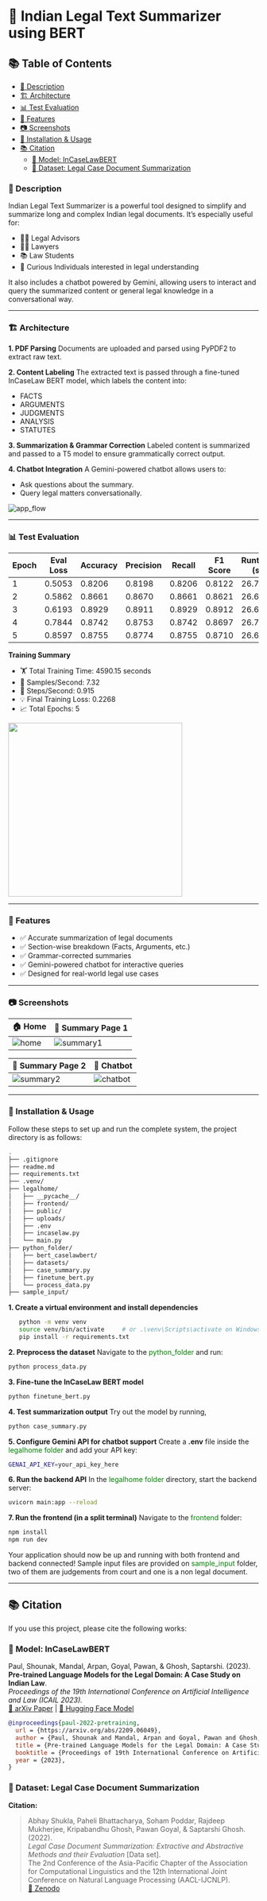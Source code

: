 # 🧾 Indian Legal Text Summarizer using BERT

## 📚 Table of Contents

- [📌 Description](#-description)
- [🏗️ Architecture](#️-architecture)
- [📊 Test Evaluation](#-test-evaluation)
- [💬 Features](#-features)
- [📷 Screenshots](#-screenshots)
- [🚀 Installation & Usage](#-installation--usage)
- [📚 Citation](#-citation)
  - [🧠 Model: InCaseLawBERT](#-model-incaselawbert)
  - [📂 Dataset: Legal Case Document Summarization](#-dataset-legal-case-document-summarization)

### 📌 Description

Indian Legal Text Summarizer is a powerful tool designed to simplify and summarize long and complex Indian legal documents. It’s especially useful for:

- 🧑‍⚖️ Legal Advisors
- 👨‍💼 Lawyers
- 📚 Law Students
- 🧠 Curious Individuals interested in legal understanding

It also includes a chatbot powered by Gemini, allowing users to interact and query the summarized content or general legal knowledge in a conversational way.

---

### 🏗️ Architecture

**1. PDF Parsing**
Documents are uploaded and parsed using PyPDF2 to extract raw text.

**2. Content Labeling**
The extracted text is passed through a fine-tuned InCaseLaw BERT model, which labels the content into:

- FACTS
- ARGUMENTS
- JUDGMENTS
- ANALYSIS
- STATUTES

**3. Summarization & Grammar Correction**
Labeled content is summarized and passed to a T5 model to ensure grammatically correct output.

**4. Chatbot Integration**
A Gemini-powered chatbot allows users to:

- Ask questions about the summary.
- Query legal matters conversationally.

![app_flow](https://github.com/user-attachments/assets/934b7815-3052-45a5-95a8-778b528a3993)

---

### 📊 Test Evaluation

| Epoch | Eval Loss | Accuracy | Precision | Recall | F1 Score | Runtime (s) | Samples/sec | Steps/sec |
| ----- | --------- | -------- | --------- | ------ | -------- | ----------- | ----------- | --------- |
| 1     | 0.5053    | 0.8206   | 0.8198    | 0.8206 | 0.8122   | 26.71       | 27.96       | 3.52      |
| 2     | 0.5862    | 0.8661   | 0.8670    | 0.8661 | 0.8621   | 26.65       | 28.03       | 3.53      |
| 3     | 0.6193    | 0.8929   | 0.8911    | 0.8929 | 0.8912   | 26.69       | 27.98       | 3.52      |
| 4     | 0.7844    | 0.8742   | 0.8753    | 0.8742 | 0.8697   | 26.76       | 27.91       | 3.51      |
| 5     | 0.8597    | 0.8755   | 0.8774    | 0.8755 | 0.8710   | 26.66       | 28.02       | 3.53      |

**Training Summary**

- 🏋️ Total Training Time: 4590.15 seconds
- 🚀 Samples/Second: 7.32
- 🔄 Steps/Second: 0.915
- 💡 Final Training Loss: 0.2268
- 📈 Total Epochs: 5
  
<img src="https://github.com/user-attachments/assets/33bea8b9-934a-4aad-b575-4b47443fbb28" height=350>

---

### 💬 Features

- ✅ Accurate summarization of legal documents
- ✅ Section-wise breakdown (Facts, Arguments, etc.)
- ✅ Grammar-corrected summaries
- ✅ Gemini-powered chatbot for interactive queries
- ✅ Designed for real-world legal use cases

---

### 📷 Screenshots

| 🏠 Home | 📄 Summary Page 1 |
|--------|-------------------|
| ![home](https://github.com/user-attachments/assets/4b84df81-3884-4bd2-94c7-4315f6d81b9f) | ![summary1](https://github.com/user-attachments/assets/c90abbb8-c5cf-415a-bfd8-68fc60fb0b1e) |

| 📄 Summary Page 2 | 💬 Chatbot |
|------------------|------------|
| ![summary2](https://github.com/user-attachments/assets/3447f53d-fa96-4de8-a256-35785c7950b4) | ![chatbot](https://github.com/user-attachments/assets/72d3cef5-b3f3-416b-85b0-fccaa0a95594) |

---

### 🚀 Installation & Usage

Follow these steps to set up and run the complete system, the project directory is as follows:

```bash
.
├── .gitignore
├── readme.md
├── requirements.txt
├── .venv/
├── legalhome/
│   ├── __pycache__/
│   ├── frontend/
│   ├── public/
│   ├── uploads/
│   ├── .env
│   ├── incaselaw.py
│   └── main.py
├── python_folder/
│   ├── bert_caselawbert/
│   ├── datasets/
│   ├── case_summary.py
│   ├── finetune_bert.py
│   └── process_data.py
├── sample_input/
```

**1. Create a virtual environment and install dependencies**

```bash
   python -m venv venv
   source venv/bin/activate     # or .\venv\Scripts\activate on Windows
   pip install -r requirements.txt
```

**2. Preprocess the dataset**
Navigate to the <span style="color:green">python_folder</span> and run:

```bash
python process_data.py
```

**3. Fine-tune the InCaseLaw BERT model**

```bash
python finetune_bert.py
```

**4. Test summarization output**
Try out the model by running,

```bash
python case_summary.py
```

**5. Configure Gemini API for chatbot support**
Create a **.env** file inside the <span style="color:green">legalhome folder</span> and add your API key:

```bash
GENAI_API_KEY=your_api_key_here
```

**6. Run the backend API**
In the <span style="color:green">legalhome folder</span> directory, start the backend server:

```bash
uvicorn main:app --reload
```

**7. Run the frontend (in a split terminal)**
Navigate to the <span style="color:green">frontend</span> folder:

```bash
npm install
npm run dev
```

Your application should now be up and running with both frontend and backend connected!
Sample input files are provided on <span style="color:green">sample_input</span> folder, two of them are judgements from court and one is a non legal document.

---

## 📚 Citation

If you use this project, please cite the following works:

### 🧠 Model: InCaseLawBERT

Paul, Shounak, Mandal, Arpan, Goyal, Pawan, & Ghosh, Saptarshi. (2023).  
**Pre-trained Language Models for the Legal Domain: A Case Study on Indian Law**.  
_Proceedings of the 19th International Conference on Artificial Intelligence and Law (ICAIL 2023)._  
[📄 arXiv Paper](https://arxiv.org/abs/2209.06049) | [🤗 Hugging Face Model](https://huggingface.co/law-ai/InCaseLawBERT)

```bibtex
@inproceedings{paul-2022-pretraining,
  url = {https://arxiv.org/abs/2209.06049},
  author = {Paul, Shounak and Mandal, Arpan and Goyal, Pawan and Ghosh, Saptarshi},
  title = {Pre-trained Language Models for the Legal Domain: A Case Study on Indian Law},
  booktitle = {Proceedings of 19th International Conference on Artificial Intelligence and Law - ICAIL 2023},
  year = {2023},
}
```

### 📂 Dataset: Legal Case Document Summarization

**Citation:**

> Abhay Shukla, Paheli Bhattacharya, Soham Poddar, Rajdeep Mukherjee, Kripabandhu Ghosh, Pawan Goyal, & Saptarshi Ghosh. (2022).  
> _Legal Case Document Summarization: Extractive and Abstractive Methods and their Evaluation_ [Data set].  
> The 2nd Conference of the Asia-Pacific Chapter of the Association for Computational Linguistics and the 12th International Joint Conference on Natural Language Processing (AACL-IJCNLP).  
> [🔗 Zenodo](https://zenodo.org/records/7152317)

